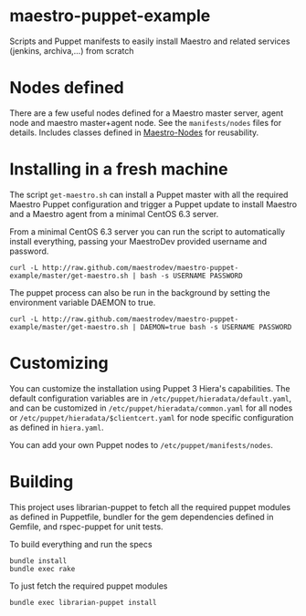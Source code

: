 maestro-puppet-example
===================

Scripts and Puppet manifests to easily install Maestro and related services (jenkins, archiva,...) from scratch

Nodes defined
=============
There are a few useful nodes defined for a Maestro master server, agent node and maestro master+agent node. See the `manifests/nodes` files for details.
Includes classes defined in [Maestro-Nodes](https://github.com/maestrodev/puppet-maestro_nodes) for reusability.

Installing in a fresh machine
=============================
The script `get-maestro.sh` can install a Puppet master with all the required Maestro Puppet configuration and trigger a Puppet update to install Maestro and a Maestro agent from a minimal CentOS 6.3 server.

From a minimal CentOS 6.3 server you can run the script to automatically install everything, passing your MaestroDev provided username and password.

```
curl -L http://raw.github.com/maestrodev/maestro-puppet-example/master/get-maestro.sh | bash -s USERNAME PASSWORD
```

The puppet process can also be run in the background by setting the environment variable DAEMON to true.

```
curl -L http://raw.github.com/maestrodev/maestro-puppet-example/master/get-maestro.sh | DAEMON=true bash -s USERNAME PASSWORD
```


Customizing
===========
You can customize the installation using Puppet 3 Hiera's capabilities. The default configuration variables are in `/etc/puppet/hieradata/default.yaml`, and can be customized in `/etc/puppet/hieradata/common.yaml` for all nodes or `/etc/puppet/hieradata/$clientcert.yaml` for node specific configuration as defined in `hiera.yaml`.

You can add your own Puppet nodes to `/etc/puppet/manifests/nodes`.

Building
========
This project uses librarian-puppet to fetch all the required puppet modules as defined in Puppetfile, bundler for the gem dependencies defined in Gemfile, and rspec-puppet for unit tests.

To build everything and run the specs

```
bundle install
bundle exec rake
```

To just fetch the required puppet modules

```
bundle exec librarian-puppet install
```

